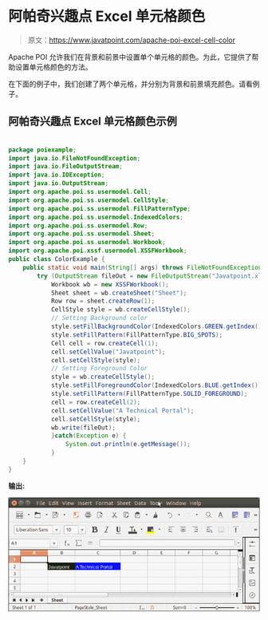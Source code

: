 # 阿帕奇兴趣点 Excel 单元格颜色

> 原文：<https://www.javatpoint.com/apache-poi-excel-cell-color>

Apache POI 允许我们在背景和前景中设置单个单元格的颜色。为此，它提供了帮助设置单元格颜色的方法。

在下面的例子中，我们创建了两个单元格，并分别为背景和前景填充颜色。请看例子。

## 阿帕奇兴趣点 Excel 单元格颜色示例

```java

package poiexample;
import java.io.FileNotFoundException;
import java.io.FileOutputStream;
import java.io.IOException;
import java.io.OutputStream;
import org.apache.poi.ss.usermodel.Cell;
import org.apache.poi.ss.usermodel.CellStyle;
import org.apache.poi.ss.usermodel.FillPatternType;
import org.apache.poi.ss.usermodel.IndexedColors;
import org.apache.poi.ss.usermodel.Row;
import org.apache.poi.ss.usermodel.Sheet;
import org.apache.poi.ss.usermodel.Workbook;
import org.apache.poi.xssf.usermodel.XSSFWorkbook;
public class ColorExample {
	public static void main(String[] args) throws FileNotFoundException, IOException {
		try (OutputStream fileOut = new FileOutputStream("Javatpoint.xls")) {
		    Workbook wb = new XSSFWorkbook();
		    Sheet sheet = wb.createSheet("Sheet");
		    Row row = sheet.createRow(1);
		    CellStyle style = wb.createCellStyle();
		    // Setting Background color
		    style.setFillBackgroundColor(IndexedColors.GREEN.getIndex());
		    style.setFillPattern(FillPatternType.BIG_SPOTS);
		    Cell cell = row.createCell(1);
		    cell.setCellValue("Javatpoint");
		    cell.setCellStyle(style);
		    // Setting Foreground Color
		    style = wb.createCellStyle();
		    style.setFillForegroundColor(IndexedColors.BLUE.getIndex());
		    style.setFillPattern(FillPatternType.SOLID_FOREGROUND);
		    cell = row.createCell(2);
		    cell.setCellValue("A Technical Portal");
		    cell.setCellStyle(style);
            wb.write(fileOut);
		    }catch(Exception e) {
		    	System.out.println(e.getMessage());
		    }
	}
}

```

**输出:**

![Apache POI Excel Cell Color](img/cca1967f2bfb31a7d6f3de5015054483.png)